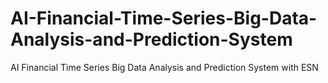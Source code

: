 # AI-Financial-Time-Series-Big-Data-Analysis-and-Prediction-System
AI Financial Time Series Big Data Analysis and Prediction System with ESN
